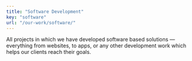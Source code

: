```yaml
---
title: "Software Development"
key: "software"
url: "/our-work/software/"
---
```


All projects in which we have developed software based solutions — everything from websites, to apps, or any other development work which helps our clients reach their goals.
